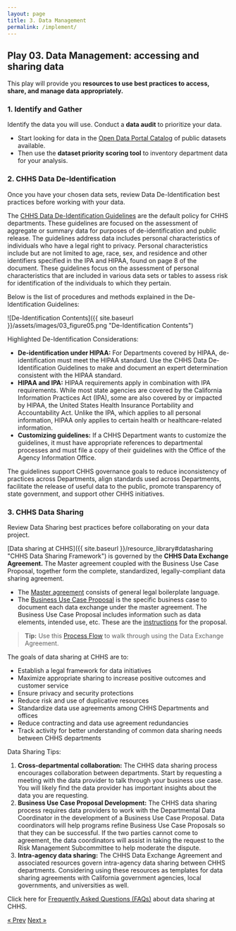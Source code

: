 ```yaml
---
layout: page
title: 3. Data Management
permalink: /implement/
---
```

## Play 03. Data Management: accessing and sharing data

This play will provide you **resources to use best practices to access, share, and manage data appropriately.**

### 1. Identify and Gather

 Identify the data you will use. Conduct a **data audit** to prioritize your data.

  * Start looking for data in the [Open Data Portal Catalog](https://data.chhs.ca.gov/) of public datasets available.
  * Then use the **dataset priority scoring tool** to inventory department data for your analysis. 

### 2. CHHS Data De-Identification

Once you have your chosen data sets, review Data De-Identification best practices before working with your data.

The [CHHS Data De-Identification Guidelines](https://chhsdata.github.io/dataplaybook/resource_library#datade-id) are the default policy for CHHS departments.  These guidelines are focused on the assessment of aggregate or summary data for purposes of de-identification and public release. The guidelines address data includes personal characteristics of individuals who have a legal right to privacy. Personal characteristics include but are not limited to age, race, sex, and residence and other identifiers specified in the IPA and HIPAA, found on page 8 of the document. These guidelines focus on the assessment of personal characteristics that are included in various data sets or tables to assess risk for identification of the individuals to which they pertain.

Below is the list of procedures and methods explained in the De-Identification Guidelines:
 
![De-Identification Contents]({{ site.baseurl }}/assets/images/03_figure05.png "De-Identification Contents")

Highlighted De-Identification Considerations:

  * **De-identification under HIPAA:** For Departments covered by HIPAA, de-identification must meet the HIPAA standard. Use the CHHS Data De-Identification Guidelines to make and document an expert determination consistent with the HIPAA standard.
  * **HIPAA and IPA:** HIPAA requirements apply in combination with IPA requirements. While most state agencies are covered by the California Information Practices Act (IPA), some are also covered by or impacted by HIPAA, the United States Health Insurance Portability and Accountability Act. Unlike the IPA, which applies to all personal information, HIPAA only applies to certain health or healthcare-related information. 
  * **Customizing guidelines:** If a CHHS Department wants to customize the guidelines, it must have appropriate references to departmental processes and must file a copy of their guidelines with the Office of the Agency Information Office.

The guidelines support CHHS governance goals to reduce inconsistency of practices across Departments, align standards used across Departments, facilitate the release of useful data to the public, promote transparency of state government, and support other CHHS initiatives. 

### 3. CHHS Data Sharing

Review Data Sharing best practices before collaborating on your data project. 
 
[Data sharing at CHHS]({{ site.baseurl }}/resource_library#datasharing "CHHS Data Sharing Framework") is governed by the **CHHS Data Exchange Agreement.** The Master agreement coupled with the Business Use Case Proposal, together form the complete, standardized, legally-compliant data sharing agreement.

  * The [Master agreement](https://chhsdata.github.io/dataplaybook/documents/datasharing/CHHS%20Data%20Sharing%20-%20Legal%20Agreement.pdf) consists of general legal boilerplate language.
  * The [Business Use Case Proposal](https://chhsdata.github.io/dataplaybook/documents/datasharing/CHHS%20Data%20Sharing%20-%20Legal%20Agreement.pdf) is the specific business case to document each data exchange under the master agreement. The Business Use Case Proposal includes information such as data elements, intended use, etc. These are the [instructions](https://chhsdata.github.io/dataplaybook/documents/datasharing/Business%20Use%20Case%20Proposal%20-%20Instructions.pdf) for the proposal. 

>**Tip:** Use this [Process Flow](https://chhsdata.github.io/dataplaybook/documents/datasharing/CHHS%20Data%20Sharing%20-%20Process%20Flow.pdf) to walk through using the Data Exchange Agreement.

The goals of data sharing at CHHS are to:
 
* Establish a legal framework for data initiatives
* Maximize appropriate sharing to increase positive outcomes and customer service
* Ensure privacy and security protections
* Reduce risk and use of duplicative resources
* Standardize data use agreements among CHHS Departments and offices
* Reduce contracting and data use agreement redundancies
* Track activity for better understanding of common data sharing needs between CHHS departments


Data Sharing Tips:
1.	**Cross-departmental collaboration:** The CHHS data sharing process encourages collaboration between departments. Start by requesting a meeting with the data provider to talk through your business use case. You will likely find the data provider has important insights about the data you are requesting.
2.	**Business Use Case Proposal Development:** The CHHS data sharing process requires data providers to work with the Departmental Data Coordinator in the development of a Business Use Case Proposal. Data coordinators will help programs refine Business Use Case Proposals so that they can be successful. If the two parties cannot come to agreement, the data coordinators will assist in taking the request to the Risk Management Subcommittee to help moderate the dispute.
3.	**Intra-agency data sharing:** The CHHS Data Exchange Agreement and associated resources govern intra-agency data sharing between CHHS departments. Considering using these resources as templates for data sharing agreements with California government agencies, local governments, and universities as well.

Click here for [Frequently Asked Questions (FAQs)](https://chhsdata.github.io/dataplaybook/documents/datasharing/CHHS%20Data%20Sharing%20-%20FAQs.pdf) about data sharing at CHHS.

<!-- Pagination -->
<div class="pagination">
  <a class="pagination-item older" href="{{ site.baseurl }}/assess">&laquo; Prev</a>
  <a class="pagination-item newer" href="{{ site.baseurl }}/evaluate">Next &raquo;</a>
</div>
